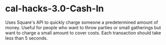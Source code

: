 # cal-hacks-3.0-Cash-In
Uses Square's API to quickly charge someone a predetermined amount of money. Useful for people who want to throw parties or small gatherings but want to charge a small amount to cover costs. Each transaction should take less than 5 seconds.

